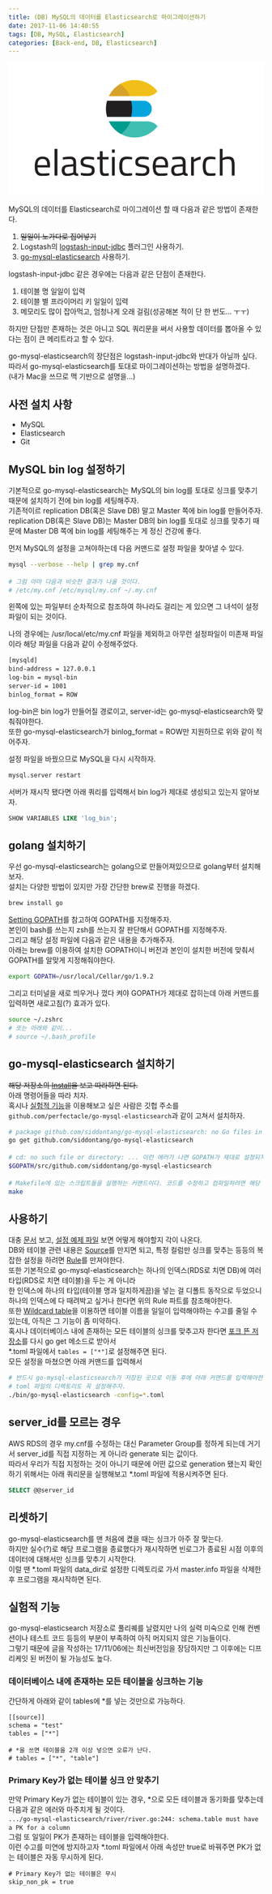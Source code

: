 ```yaml
---
title: (DB) MySQL의 데이터를 Elasticsearch로 마이그레이션하기
date: 2017-11-06 14:40:55
tags: [DB, MySQL, Elasticsearch]
categories: [Back-end, DB, Elasticsearch]
---
```

![](mysql-to-elasitcsearch/thumb.png)

MySQL의 데이터를 Elasticsearch로 마이그레이션 할 때 다음과 같은 방법이 존재한다.  
1. ~~일일이 노가다로 집어넣기~~
2. Logstash의 [logstash-input-jdbc](https://www.elastic.co/guide/en/logstash/current/plugins-inputs-jdbc.html) 플러그인 사용하기.  
3. [go-mysql-elasticsearch](https://github.com/siddontang/go-mysql-elasticsearch) 사용하기.  

logstash-input-jdbc 같은 경우에는 다음과 같은 단점이 존재한다.  
1. 테이블 명 일일이 입력  
2. 테이블 별 프라이머리 키 일일이 입력  
3. 메모리도 많이 잡아먹고, 엄청나게 오래 걸림(성공해본 적이 단 한 번도... ㅜㅜ)

하지만 단점만 존재하는 것은 아니고 SQL 쿼리문을 써서 사용할 데이터를 뽑아올 수 있다는 점이 큰 메리트라고 할 수 있다.  

go-mysql-elasticsearch의 장단점은 logstash-input-jdbc와 반대가 아닐까 싶다.  
따라서 go-mysql-elasticsearch를 토대로 마이그레이션하는 방법을 설명하겠다.  
(내가 Mac을 쓰므로 맥 기반으로 설명을...)

## 사전 설치 사항
* MySQL  
* Elasticsearch  
* Git

## MySQL bin log 설정하기
기본적으로 go-mysql-elasticsearch는 MySQL의 bin log를 토대로 싱크를 맞추기 때문에 설치하기 전에 bin log를 세팅해주자.  
기존적이르 replication DB(혹은 Slave DB) 말고 Master 쪽에 bin log를 만들어주자.  
replication DB(혹은 Slave DB)는 Master DB의 bin log를 토대로 싱크를 맞추기 때문에 Master DB 쪽에 bin log를 세팅해주는 게 정신 건강에 좋다.  

먼저 MySQL의 설정을 고쳐야하는데 다음 커맨드로 설정 파일을 찾아낼 수 있다.  
```bash
mysql --verbose --help | grep my.cnf

# 그럼 아마 다음과 비슷한 결과가 나올 것이다.
# /etc/my.cnf /etc/mysql/my.cnf ~/.my.cnf
```
왼쪽에 있는 파일부터 순차적으로 참조하여 하나라도 걸리는 게 있으면 그 녀석이 설정 파일이 되는 것이다.  

나의 경우에는 /usr/local/etc/my.cnf 파일을 제외하고 아무런 설정파일이 미존재 파일이라 해당 파일을 다음과 같이 수정해주었다.  
```bash
[mysqld]
bind-address = 127.0.0.1
log-bin = mysql-bin
server-id = 1001
binlog_format = ROW
```
log-bin은 bin log가 만들어질 경로이고, server-id는 go-mysql-elasticsearch와 맞춰줘야한다.  
또한 go-mysql-elasticsearch가 binlog_format = ROW만 지원하므로 위와 같이 적어주자.  

설정 파일을 바꿨으므로 MySQL을 다시 시작하자.  
```bash
mysql.server restart
```

서버가 재시작 됐다면 아래 쿼리를 입력해서 bin log가 제대로 생성되고 있는지 알아보자.  
```sql
SHOW VARIABLES LIKE 'log_bin';
```

## golang 설치하기
우선 go-mysql-elasticsearch는 golang으로 만들어져있으므로 golang부터 설치해보자.  
설치는 다양한 방법이 있지만 가장 간단한 brew로 진행을 하겠다.    
```bash
brew install go
```

[Setting GOPATH](https://github.com/golang/go/wiki/Setting-GOPATH)를 참고하여 GOPATH를 지정해주자.  
본인이 bash를 쓰는지 zsh를 쓰는지 잘 판단해서 GOPATH를 지정해주자.  
그리고 해당 설정 파일에 다음과 같은 내용을 추가해주자.  
아래는 brew를 이용하여 설치한 GOPATH이니 버전과 본인이 설치한 버전에 맞춰서 GOPATH를 알맞게 지정해줘야한다.  
```bash
export GOPATH=/usr/local/Cellar/go/1.9.2
```

그리고 터미널을 새로 띄우거나 껐다 켜야 GOPATH가 제대로 잡히는데 아래 커맨드를 입력하면 새로고침(?) 효과가 있다.  
```bash
source ~/.zshrc
# 또는 아래와 같이...
# source ~/.bash_profile
```

## go-mysql-elasticsearch 설치하기  
~~해당 저장소의 [Install](https://github.com/siddontang/go-mysql-elasticsearch#install)을 보고 따라하면 된다.~~  
아래 명령어들을 따라 치자.  
혹시나 [실험적 기능](#실험적-기능)을 이용해보고 싶은 사람은 깃헙 주소를 `github.com/perfectacle/go-mysql-elasticsearch`과 같이 고쳐서 설치하자.  
```bash
# package github.com/siddontang/go-mysql-elasticsearch: no Go files in ... 이런 에러가 나면 무시해주자.
go get github.com/siddontang/go-mysql-elasticsearch

# cd: no such file or directory: ... 이런 에러가 나면 GOPATH가 제대로 설정되지 않은 것이니 PATH를 다시 잡거나 터미널을 다시 열고 시도해보자.
$GOPATH/src/github.com/siddontang/go-mysql-elasticsearch

# Makefile에 있는 스크립트들을 실행하는 커맨드이다. 코드를 수정하고 컴파일하려면 해당 커맨드를 실행해야한다.
make
```

## 사용하기  
대충 [문서](https://github.com/siddontang/go-mysql-elasticsearch#how-to-use) 보고, [설정 예제 파일](https://github.com/siddontang/go-mysql-elasticsearch/blob/master/etc/river.toml) 보면 어떻게 해야할지 각이 나온다.  
DB와 테이블 관련 내용은 [Source](https://github.com/siddontang/go-mysql-elasticsearch#source)를 만지면 되고, 특정 컬럼만 싱크를 맞추는 등등의 복잡한 설정을 하려면 [Rule](https://github.com/siddontang/go-mysql-elasticsearch#rule)를 만져야한다.   
또한 기본적으로 go-mysql-elasticsearch는 하나의 인덱스(RDS로 치면 DB)에 여러 타입(RDS로 치면 테이블)을 두는 게 아니라  
한 인덱스에 하나의 타입(테이블 명과 일치하게끔)을 넣는 걸 디폴트 동작으로 두었으니 하나의 인덱스에 다 때려박고 싶거나 한다면 위의 Rule 파트를 참조해야한다.  
또한 [Wildcard table](https://github.com/siddontang/go-mysql-elasticsearch#wildcard-table)을 이용하면 테이블 이름을 일일이 입력해야하는 수고를 줄일 수 있는데, 아직은 그 기능이 좀 미약하다.  
혹시나 데이터베이스 내에 존재하는 모든 테이블의 싱크를 맞추고자 한다면 [포크 뜬 저장소](https://github.com/perfectacle/go-mysql-elasticsearch)를 다시 go get 메소드로 받아서  
*.toml 파일에서 `tables = ["*"]`로 설정해주면 된다.  
모든 설정을 마쳤으면 아래 커맨드를 입력해서 

```bash
# 반드시 go-mysql-elasticsearch가 저장된 곳으로 이동 후에 아래 커맨드를 입력해야한다.
# toml 파일의 디렉토리도 꼭 설정해주자.
./bin/go-mysql-elasticsearch -config=*.toml
```

## server_id를 모르는 경우
AWS RDS의 경우 my.cnf를 수정하는 대신 Parameter Group를 정하게 되는데 거기서 server_id를 직접 지정하는 게 아니라 generate 되는 값이다.  
따라서 우리가 직접 지정하는 것이 아니기 때문에 어떤 값으로 generation 됐는지 확인하기 위해서는 아래 쿼리문을 실행해보고 *.toml 파일에 적용시켜주면 된다.  
```sql
SELECT @@server_id
```

## 리셋하기
go-mysql-elasticsearch를 맨 처음에 켰을 때는 싱크가 아주 잘 맞는다.  
하지만 실수(?)로 해당 프로그램을 종료했다가 재시작하면 빈로그가 종료된 시점 이후의 데이터에 대해서만 싱크를 맞추기 시작한다.  
이럴 땐 *.toml 파일의 data_dir로 설정한 디렉토리로 가서 master.info 파일을 삭제한 후 프로그램을 재시작하면 된다.  

## 실험적 기능
go-mysql-elasticsearch 저장소로 풀리퀘를 날렸지만 나의 실력 미숙으로 인해 컨벤션이나 테스트 코드 등등의 부분이 부족하여 아직 머지되지 않은 기능들이다.  
그렇기 때문에 글을 작성하는 17/11/06에는 최신버전임을 장담하지만 그 이후에는 디프리케잇 된 버전이 될 가능성도 높다.  

### 데이터베이스 내에 존재하는 모든 테이블을 싱크하는 기능
간단하게 아래와 같이 tables에 *를 넣는 것만으로 가능하다.  
```
[[source]]
schema = "test"
tables = ["*"]

# *을 쓰면 테이블을 2개 이상 넣으면 오류가 난다.
# tables = ["*", "table"]
```

### Primary Key가 없는 테이블 싱크 안 맞추기
만약 Primary Key가 없는 테이블이 있는 경우, *으로 모든 테이블과 동기화를 맞추는데 다음과 같은 에러와 마주치게 될 것이다.  
`.../go-mysql-elasticsearch/river/river.go:244: schema.table must have a PK for a column`  
그럼 또 일일이 PK가 존재하는 테이블을 입력해야한다.  
이런 수고를 미연에 방지하고자 *.toml 파일에서 아래 속성만 true로 바꿔주면 PK가 없는 테이블은 자동 무시하게 된다.  
```
# Primary Key가 없는 테이블은 무시
skip_non_pk = true
```
